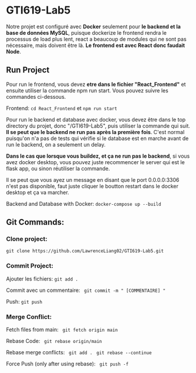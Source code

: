 # GTI619-Lab5

Notre projet est configuré avec **Docker** seulement pour **le backend et la base de données MySQL**, puisque dockerize le frontend rendra le processus de load plus lent, react a beaucoup de modules qui ne sont pas nécessaire, mais doivent être là. **Le frontend est avec React donc faudait Node**.

## Run Project
Pour run le frontend, vous devez **etre dans le fichier "React_Frontend"** et ensuite utiliser la commande npm run start. Vous pouvez suivre les commandes ci-dessous.

Frontend: ```cd React_Frontend``` et  ```npm run start```

Pour run le backend et database avec docker, vous devez être dans le top directory du projet, donc "/GTI619-Lab5", puis utiliser la commande qui suit. **Il se peut que le backend ne run pas après la première fois**. C'est normal puisqu'on n'a pas de tests qui vérifie si le database est en marche avant de run le backend, on a seulement un delay. 

**Dans le cas que lorsque vous buildez, et ça ne run pas le backend**, si vous avez docker desktop, vous pouvez juste recommencer le server qui est le flask app, ou sinon réutiliser la commande.

Il se peut que vous ayez un message en disant que le port 0.0.0.0:3306 n'est pas disponible, faut juste cliquer le boutton restart dans le docker desktop et ça va marcher.

Backend and Database with Docker: ```docker-compose up --build```

## Git Commands:

### Clone project: 
```git clone https://github.com/LawrenceLiang02/GTI619-Lab5.git ```

 ### Commit Project:
 Ajouter les fichiers: 
 ```git add .```

 Commit avec un commentaire:
 ``` git commit -m " [COMMENTAIRE] "```

 Push: 
 ``` git push ```


### Merge Conflict:

Fetch files from main:
``` git fetch origin main```

Rebase Code:
``` git rebase origin/main```

Rebase merge conflicts:
``` git add .```
``` git rebase --continue```

Force Push (only after using rebase):
``` git push -f```

